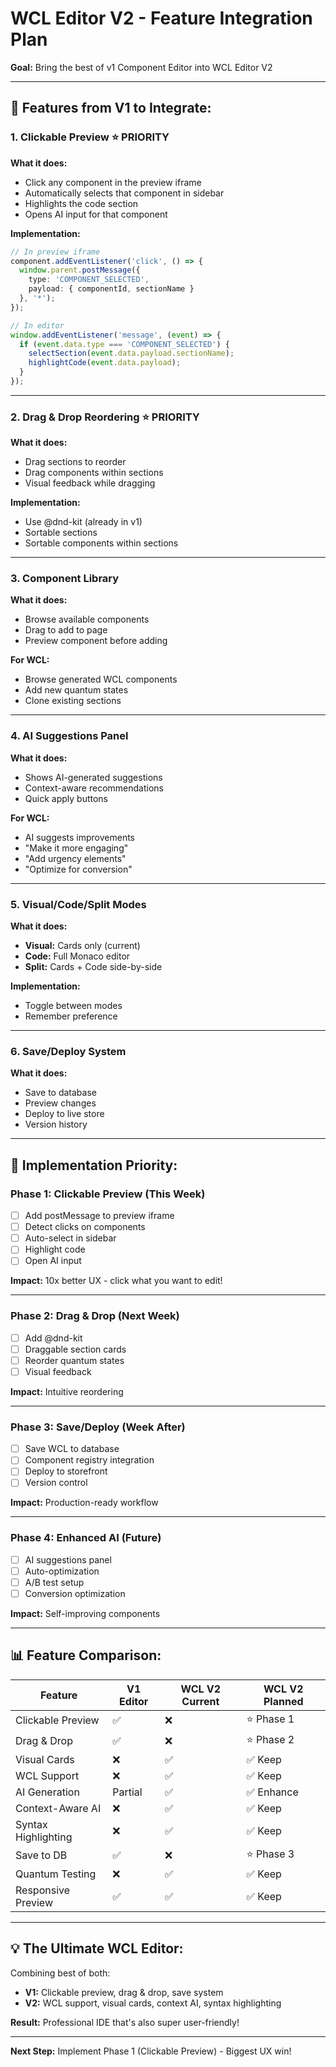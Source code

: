 # WCL Editor V2 - Feature Integration Plan

**Goal:** Bring the best of v1 Component Editor into WCL Editor V2

---

## 🎯 **Features from V1 to Integrate:**

### **1. Clickable Preview** ⭐ PRIORITY
**What it does:**
- Click any component in the preview iframe
- Automatically selects that component in sidebar
- Highlights the code section
- Opens AI input for that component

**Implementation:**
```typescript
// In preview iframe
component.addEventListener('click', () => {
  window.parent.postMessage({
    type: 'COMPONENT_SELECTED',
    payload: { componentId, sectionName }
  }, '*');
});

// In editor
window.addEventListener('message', (event) => {
  if (event.data.type === 'COMPONENT_SELECTED') {
    selectSection(event.data.payload.sectionName);
    highlightCode(event.data.payload);
  }
});
```

---

### **2. Drag & Drop Reordering** ⭐ PRIORITY
**What it does:**
- Drag sections to reorder
- Drag components within sections
- Visual feedback while dragging

**Implementation:**
- Use @dnd-kit (already in v1)
- Sortable sections
- Sortable components within sections

---

### **3. Component Library** 
**What it does:**
- Browse available components
- Drag to add to page
- Preview component before adding

**For WCL:**
- Browse generated WCL components
- Add new quantum states
- Clone existing sections

---

### **4. AI Suggestions Panel**
**What it does:**
- Shows AI-generated suggestions
- Context-aware recommendations
- Quick apply buttons

**For WCL:**
- AI suggests improvements
- "Make it more engaging"
- "Add urgency elements"
- "Optimize for conversion"

---

### **5. Visual/Code/Split Modes**
**What it does:**
- **Visual:** Cards only (current)
- **Code:** Full Monaco editor
- **Split:** Cards + Code side-by-side

**Implementation:**
- Toggle between modes
- Remember preference

---

### **6. Save/Deploy System**
**What it does:**
- Save to database
- Preview changes
- Deploy to live store
- Version history

---

## 🚀 **Implementation Priority:**

### **Phase 1: Clickable Preview (This Week)**
- [ ] Add postMessage to preview iframe
- [ ] Detect clicks on components
- [ ] Auto-select in sidebar
- [ ] Highlight code
- [ ] Open AI input

**Impact:** 10x better UX - click what you want to edit!

---

### **Phase 2: Drag & Drop (Next Week)**
- [ ] Add @dnd-kit
- [ ] Draggable section cards
- [ ] Reorder quantum states
- [ ] Visual feedback

**Impact:** Intuitive reordering

---

### **Phase 3: Save/Deploy (Week After)**
- [ ] Save WCL to database
- [ ] Component registry integration
- [ ] Deploy to storefront
- [ ] Version control

**Impact:** Production-ready workflow

---

### **Phase 4: Enhanced AI (Future)**
- [ ] AI suggestions panel
- [ ] Auto-optimization
- [ ] A/B test setup
- [ ] Conversion optimization

**Impact:** Self-improving components

---

## 📊 **Feature Comparison:**

| Feature | V1 Editor | WCL V2 Current | WCL V2 Planned |
|---------|-----------|----------------|----------------|
| Clickable Preview | ✅ | ❌ | ⭐ Phase 1 |
| Drag & Drop | ✅ | ❌ | ⭐ Phase 2 |
| Visual Cards | ❌ | ✅ | ✅ Keep |
| WCL Support | ❌ | ✅ | ✅ Keep |
| AI Generation | Partial | ✅ | ✅ Enhance |
| Context-Aware AI | ❌ | ✅ | ✅ Keep |
| Syntax Highlighting | ❌ | ✅ | ✅ Keep |
| Save to DB | ✅ | ❌ | ⭐ Phase 3 |
| Quantum Testing | ❌ | ✅ | ✅ Keep |
| Responsive Preview | ✅ | ✅ | ✅ Keep |

---

## 💡 **The Ultimate WCL Editor:**

Combining best of both:
- **V1:** Clickable preview, drag & drop, save system
- **V2:** WCL support, visual cards, context AI, syntax highlighting

**Result:** Professional IDE that's also super user-friendly!

---

**Next Step:** Implement Phase 1 (Clickable Preview) - Biggest UX win!

